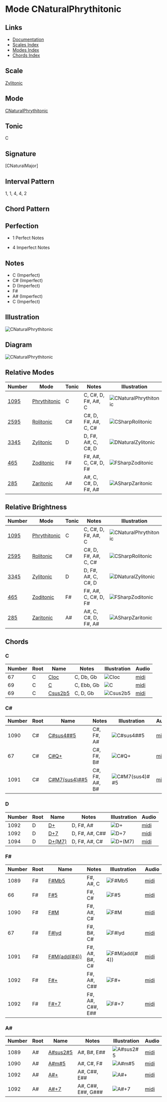 # Mode CNaturalPhrythitonic

## Links

- [Documentation](README.md)
- [Scales Index](Scales.md)
- [Modes Index](Modes.md)
- [Chords Index](Chords.md)

## Scale

[Zylitonic](ScaleZylitonic.md)

## Mode

[CNaturalPhrythitonic](ModeCNaturalPhrythitonic.md)

## Tonic

C

## Signature

[CNaturalMajor]

## Interval Pattern

1, 1, 4, 4, 2

## Chord Pattern



## Perfection

 - 1 Perfect Notes

 - 4 Imperfect Notes

## Notes

- C (Imperfect)
- C# (Imperfect)
- D (Imperfect)
- F#
- A# (Imperfect)
- C (Imperfect)

## Illustration

![CNaturalPhrythitonic](ModeCNaturalPhrythitonic.png)

## Diagram

![CNaturalPhrythitonic](CircleModeCNaturalPhrythitonic.png)

## Relative Modes

| Number | Mode | Tonic | Notes | Illustration |
|--------|------|-------|-------|--------------|
| [1095](https://ianring.com/musictheory/scales/1095) | [Phrythitonic](ModePhrythitonic.md) | C | C, C#, D, F#, A#, C | ![CNaturalPhrythitonic](ModeCNaturalPhrythitonic.png) |
| [2595](https://ianring.com/musictheory/scales/2595) | [Rolitonic](ModeRolitonic.md) | C# | C#, D, F#, A#, C, C# | ![CSharpRolitonic](ModeCSharpRolitonic.png) |
| [3345](https://ianring.com/musictheory/scales/3345) | [Zylitonic](ModeZylitonic.md) | D | D, F#, A#, C, C#, D | ![DNaturalZylitonic](ModeDNaturalZylitonic.png) |
| [465](https://ianring.com/musictheory/scales/465) | [Zoditonic](ModeZoditonic.md) | F# | F#, A#, C, C#, D, F# | ![FSharpZoditonic](ModeFSharpZoditonic.png) |
| [285](https://ianring.com/musictheory/scales/285) | [Zaritonic](ModeZaritonic.md) | A# | A#, C, C#, D, F#, A# | ![ASharpZaritonic](ModeASharpZaritonic.png) |
## Relative Brightness

| Number | Mode | Tonic | Notes | Illustration |
|--------|------|-------|-------|--------------|
| [1095](https://ianring.com/musictheory/scales/1095) | [Phrythitonic](ModePhrythitonic.md) | C | C, C#, D, F#, A#, C | ![CNaturalPhrythitonic](CircleModeCNaturalPhrythitonic.png) |
| [2595](https://ianring.com/musictheory/scales/2595) | [Rolitonic](ModeRolitonic.md) | C# | C#, D, F#, A#, C, C# | ![CSharpRolitonic](CircleModeCSharpRolitonic.png) |
| [3345](https://ianring.com/musictheory/scales/3345) | [Zylitonic](ModeZylitonic.md) | D | D, F#, A#, C, C#, D | ![DNaturalZylitonic](CircleModeDNaturalZylitonic.png) |
| [465](https://ianring.com/musictheory/scales/465) | [Zoditonic](ModeZoditonic.md) | F# | F#, A#, C, C#, D, F# | ![FSharpZoditonic](CircleModeFSharpZoditonic.png) |
| [285](https://ianring.com/musictheory/scales/285) | [Zaritonic](ModeZaritonic.md) | A# | A#, C, C#, D, F#, A# | ![ASharpZaritonic](CircleModeASharpZaritonic.png) |

## Chords

### C

| Number | Root | Name | Notes | Illustration | Audio |
|--------|------|------|-------|--------------|-------|
| 67 | C | [Cloc](ChordCNaturalLocrian.md) | C, Db, Gb | ![Cloc](ChordCNaturalLocrianRootPosition.png) | [midi](ChordCNaturalLocrianRootPosition.mid) |
| 69 | C | [C](ChordCNaturalDiminishedFlatThird.md) | C, Ebb, Gb | ![C](ChordCNaturalDiminishedFlatThirdRootPosition.png) | [midi](ChordCNaturalDiminishedFlatThirdRootPosition.mid) |
| 69 | C | [Csus2b5](ChordCNaturalSuspendedSecondFlatFifth.md) | C, D, Gb | ![Csus2b5](ChordCNaturalSuspendedSecondFlatFifthRootPosition.png) | [midi](ChordCNaturalSuspendedSecondFlatFifthRootPosition.mid) |

### C#

| Number | Root | Name | Notes | Illustration | Audio |
|--------|------|------|-------|--------------|-------|
| 1090 | C# | [C#sus4##5](ChordCSharpSuspendedFourthDoubleSharpFifth.md) | C#, F#, A# | ![C#sus4##5](ChordCSharpSuspendedFourthDoubleSharpFifthRootPosition.png) | [midi](ChordCSharpSuspendedFourthDoubleSharpFifthRootPosition.mid) |
| 67 | C# | [C#Q+](ChordCSharpQuartalAugmented.md) | C#, F#, B# | ![C#Q+](ChordCSharpQuartalAugmentedRootPosition.png) | [midi](ChordCSharpQuartalAugmentedRootPosition.mid) |
| 1091 | C# | [C#M7(sus4)##5](ChordCSharpMajorSeventhSuspendedFourthDoubleSharpFifth.md) | C#, F#, A#, B# | ![C#M7(sus4)##5](ChordCSharpMajorSeventhSuspendedFourthDoubleSharpFifthRootPosition.png) | [midi](ChordCSharpMajorSeventhSuspendedFourthDoubleSharpFifthRootPosition.mid) |

### D

| Number | Root | Name | Notes | Illustration | Audio |
|--------|------|------|-------|--------------|-------|
| 1092 | D | [D+](ChordDNaturalAugmented.md) | D, F#, A# | ![D+](ChordDNaturalAugmentedRootPosition.png) | [midi](ChordDNaturalAugmentedRootPosition.mid) |
| 1092 | D | [D+7](ChordDNaturalAugmentedAugmentedSeventh.md) | D, F#, A#, C## | ![D+7](ChordDNaturalAugmentedAugmentedSeventhRootPosition.png) | [midi](ChordDNaturalAugmentedAugmentedSeventhRootPosition.mid) |
| 1094 | D | [D+(M7)](ChordDNaturalAugmentedMajorSeventh.md) | D, F#, A#, C# | ![D+(M7)](ChordDNaturalAugmentedMajorSeventhRootPosition.png) | [midi](ChordDNaturalAugmentedMajorSeventhRootPosition.mid) |

### F#

| Number | Root | Name | Notes | Illustration | Audio |
|--------|------|------|-------|--------------|-------|
| 1089 | F# | [F#Mb5](ChordFSharpMajorFlatFifth.md) | F#, A#, C | ![F#Mb5](ChordFSharpMajorFlatFifthRootPosition.png) | [midi](ChordFSharpMajorFlatFifthRootPosition.mid) |
| 66 | F# | [F#5](ChordFSharpPowerChord.md) | F#, C# | ![F#5](ChordFSharpPowerChordRootPosition.png) | [midi](ChordFSharpPowerChordRootPosition.mid) |
| 1090 | F# | [F#M](ChordFSharpMajor.md) | F#, A#, C# | ![F#M](ChordFSharpMajorRootPosition.png) | [midi](ChordFSharpMajorRootPosition.mid) |
| 67 | F# | [F#lyd](ChordFSharpLydian.md) | F#, B#, C# | ![F#lyd](ChordFSharpLydianRootPosition.png) | [midi](ChordFSharpLydianRootPosition.mid) |
| 1091 | F# | [F#M(add(#4))](ChordFSharpMajorAddSharpFourth.md) | F#, A#, B#, C# | ![F#M(add(#4))](ChordFSharpMajorAddSharpFourthRootPosition.png) | [midi](ChordFSharpMajorAddSharpFourthRootPosition.mid) |
| 1092 | F# | [F#+](ChordFSharpAugmented.md) | F#, A#, C## | ![F#+](ChordFSharpAugmentedRootPosition.png) | [midi](ChordFSharpAugmentedRootPosition.mid) |
| 1092 | F# | [F#+7](ChordFSharpAugmentedAugmentedSeventh.md) | F#, A#, C##, E## | ![F#+7](ChordFSharpAugmentedAugmentedSeventhRootPosition.png) | [midi](ChordFSharpAugmentedAugmentedSeventhRootPosition.mid) |

### A#

| Number | Root | Name | Notes | Illustration | Audio |
|--------|------|------|-------|--------------|-------|
| 1089 | A# | [A#sus2#5](ChordASharpSuspendedSecondSharpFifth.md) | A#, B#, E## | ![A#sus2#5](ChordASharpSuspendedSecondSharpFifthRootPosition.png) | [midi](ChordASharpSuspendedSecondSharpFifthRootPosition.mid) |
| 1090 | A# | [A#m#5](ChordASharpMinorSharpFifth.md) | A#, C#, F# | ![A#m#5](ChordASharpMinorSharpFifthRootPosition.png) | [midi](ChordASharpMinorSharpFifthRootPosition.mid) |
| 1092 | A# | [A#+](ChordASharpAugmented.md) | A#, C##, E## | ![A#+](ChordASharpAugmentedRootPosition.png) | [midi](ChordASharpAugmentedRootPosition.mid) |
| 1092 | A# | [A#+7](ChordASharpAugmentedAugmentedSeventh.md) | A#, C##, E##, G### | ![A#+7](ChordASharpAugmentedAugmentedSeventhRootPosition.png) | [midi](ChordASharpAugmentedAugmentedSeventhRootPosition.mid) |

